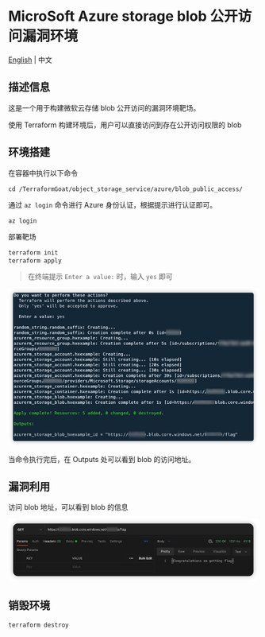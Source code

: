 # MicroSoft Azure storage blob 公开访问漏洞环境

[English](./README.md) | 中文

## 描述信息

这是一个用于构建微软云存储 blob 公开访问的漏洞环境靶场。

使用 Terraform 构建环境后，用户可以直接访问到存在公开访问权限的 blob

## 环境搭建

在容器中执行以下命令

```shell
cd /TerraformGoat/object_storage_service/azure/blob_public_access/
```

通过 `az login` 命令进行 Azure 身份认证，根据提示进行认证即可。

```shell
az login
```

部署靶场

```shell
terraform init
terraform apply
```

> 在终端提示 `Enter a value:` 时，输入 `yes` 即可

![image](../../../images/1650953021.png)

当命令执行完后，在 Outputs 处可以看到 blob 的访问地址。

## 漏洞利用

访问 blob 地址，可以看到 blob 的信息

![image](../../../images/1650953175.png)

## 销毁环境

```shell
terraform destroy
```

